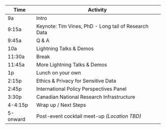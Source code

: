 | Time     | Activity |
|----------|----------|
| 9a       |   Intro       |
| 9:15a    |   Keynote: Tim Vines, PhD - Long tail of Research Data      |
| 9:45a    |   Q & A      |
| 10a    |   Lightning Talks & Demos        |
| 11:30a   |   Break       |
| 11:45a   |   More Lightning Talks & Demos       |
| 1p       |   Lunch on your own       |
| 2:15p    |   Ethics & Privacy for Sensitive Data         |
| 2:45p    |   International Policy Perspectives Panel       |
| 3:30p    |   Canadian National Research Infrastructure       |
| 4-4:15p  |   Wrap up / Next Steps       |
| 5-onward |   Post-event cocktail meet-up *(Location TBD)*     |
